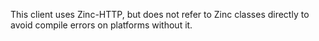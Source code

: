 This client uses Zinc-HTTP, but does not refer to Zinc classes directly to avoid compile errors on platforms without it.